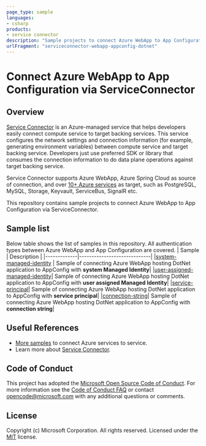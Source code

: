 ```yaml
---
page_type: sample
languages:
- csharp
products:
- service connector
description: "Sample projects to connect Azure WebApp to App Configuration via Service Connector"
urlFragment: "serviceconnector-webapp-appconfig-dotnet"
---
```


# Connect Azure WebApp to App Configuration via ServiceConnector
<!-- 
Guidelines on README format: https://review.docs.microsoft.com/help/onboard/admin/samples/concepts/readme-template?branch=master

Guidance on onboarding samples to docs.microsoft.com/samples: https://review.docs.microsoft.com/help/onboard/admin/samples/process/onboarding?branch=master

Taxonomies for products and languages: https://review.docs.microsoft.com/new-hope/information-architecture/metadata/taxonomies?branch=master
-->

## Overview
[Service Connector](https://docs.microsoft.com/en-us/azure/service-connector/) is an Azure-managed service that helps developers easily connect compute service to target backing services. This service configures the network settings and connection information (for example, generating environment variables) between compute service and target backing service. Developers just use preferred SDK or library that consumes the connection information to do data plane operations against target backing service.

Service Connector supports Azure WebApp, Azure Spring Cloud as source of connection, and over [10+ Azure services](https://docs.microsoft.com/en-us/azure/service-connector/overview#what-services-are-supported-in-service-connector) as target, such as PostgreSQL, MySQL, Storage, Keyvault, ServiceBus, SignalR etc.

This repository contains sample projects to connect Azure WebApp to App Configuration via ServiceConnector. 

## Sample list
Below table shows the list of samples in this repository. All authentication types between Azure WebApp and App Configuration are covered.
| Sample |  Description |
|-------------|-----------------------------|
|[system-managed-identity](./system-managed-identity) | Sample of connecting Azure WebApp hosting DotNet application to AppConfig with **system Managed Identity**|
|[user-assigned-managed-identity](./user-assigned-managed-identity)| Sample of connecting Azure WebApp hosting DotNet application to AppConfig with **user assigned Managed Identity**|
|[service-principal](./service-principal)| Sample of connecting Azure WebApp hosting DotNet application to AppConfig with **service principal**|
|[connection-string](./connection-string)| Sample of connecting Azure WebApp hosting DotNet application to AppConfig with **connection string**|

## Useful References
- [More samples](https://github.com/azure-samples?q=serviceconnector&type=all&language=&sort=) to connect Azure services to service.
- Learn more about [Service Connector](https://aka.ms/scdoc).

## Code of Conduct

This project has adopted the [Microsoft Open Source Code of Conduct](https://opensource.microsoft.com/codeofconduct/). For more information see the [Code of Conduct FAQ](https://opensource.microsoft.com/codeofconduct/faq/) or contact [opencode@microsoft.com](mailto:opencode@microsoft.com) with any additional questions or comments.


## License

Copyright (c) Microsoft Corporation. All rights reserved.
Licensed under the [MIT](./LICENSE) license.
